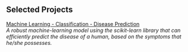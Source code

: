 ## Selected Projects

[Machine Learning - Classification - Disease Prediction](https://github.com/LexC/ML_Disease_Prediction) <br> 
*A robust machine-learning model using the scikit-learn library that can efficiently predict the disease of a human, based on the symptoms that he/she possesses.*
